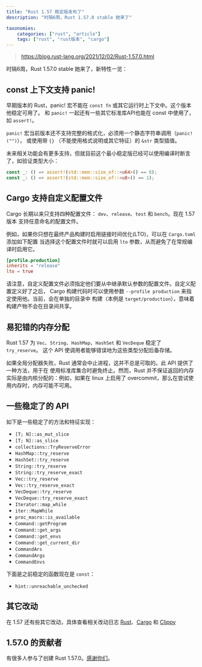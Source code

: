 ```yaml
---
title: "Rust 1.57 稳定版发布了"
description: "时隔6周，Rust 1.57.0 stable 她来了"

taxonomies:
    categories: ["rust", "article"]
    tags: ["rust", "rust版本", "cargo"]
---
```


> https://blog.rust-lang.org/2021/12/02/Rust-1.57.0.html

时隔6周，Rust 1.57.0 stable 她来了，新特性一览：

## const 上下文支持 panic!

早期版本的 Rust，panic! 宏不能在 `const fn` 或其它运行时上下文中。这个版本他稳定可用了。
和 `panic!` 一起还有一些其它标准库API也能在 const 中使用了，如 `assert!`。

`panic!` 宏当前版本还不支持完整的格式化，必须用一个静态字符串调用（`panic!("")`），
或使用带 `{}` （不能使用格式说明或其它特征）的 `&str` 类型插值。

未来相关功能会有更多支持，但就目前这个最小稳定版已经可以使用编译时断言了，如验证类型大小：

```rust
const _: () => assert!(std::mem::size_of::<u64>() == 8);
const _: () => assert!(std::mem::size_of::<u8>() == 1);
```

## Cargo 支持自定义配置文件

Cargo 长期以来只支持四种配置文件： `dev`、`release`、`test` 和 `bench`。现在 1.57 版本
支持任意命名的配置文件。

例如，如果你只想在最终产品构建时启用链接时间优化(LTO)，可以在 `Cargo.toml` 添加如下配置
当选择这个配置文件时就可以启用 `lto` 参数，从而避免了在常规编译时启用它。

```toml
[profile.production]
inherits = "release"
lto = true
```

请注意，自定义配置文件必须指定他们要从中继承默认参数的配置文件。自定义配置定义好了之后，
Cargo 构建代码时可以使用参数 `--profile production` 来指定使用他。当前，会在单独的目录中
构建（本例是 `target/production`），意味着构建产物不会在目录间共享。

## 易犯错的内存分配

Rust 1.57 为 `Vec`、`String`、`HashMap`、`HashSet` 和 `VecDeque` 稳定了 `try_reserve`。
这个 API 使调用者能够错误地为这些类型分配后备存储。

如果全局分配器失败，Rust 通常会中止进程，这并不总是可取的。此 API 提供了一种方法，用于在
使用标准库集合时避免终止。然而，Rust 并不保证返回的内存实际是由内核分配的：例如，如果在 linux
 上启用了 overcommit，那么在尝试使用内存时，内存可能不可用。

## 一些稳定了的 API

如下是一些稳定了的方法和特征实现：

* `[T; N]::as_mut_slice`
* `[T; N]::as_slice`
* `collections::TryReserveError`
* `HashMap::try_reserve`
* `HashSet::try_reserve`
* `String::try_reserve`
* `String::try_reserve_exact`
* `Vec::try_reserve`
* `Vec::try_reserve_exact`
* `VecDeque::try_reserve`
* `VecDeque::try_reserve_exact`
* `Iterator::map_while`
* `iter::MapWhile`
* `proc_macro::is_available`
* `Command::getProgram`
* `Command::get_args`
* `Command::get_envs`
* `Command::get_current_dir`
* `CommandArs`
* `CommandArgs`
* `CommandEnvs`

下面是之前稳定的函数现在是 `const`：

* `hint::unreachable_unchecked`

## 其它改动

在 1.57 还有些其它改动，具体查看相关改动日志 [Rust](https://github.com/rust-lang/rust/blob/master/RELEASES.md#version-1570-2021-12-02)、[Cargo](https://github.com/rust-lang/cargo/blob/master/CHANGELOG.md#cargo-157-2021-12-02) 和 [Clippy](https://github.com/rust-lang/rust-clippy/blob/master/CHANGELOG.md#rust-157)

## 1.57.0 的贡献者

有很多人参与了创建 Rust 1.57.0。[感谢你们](https://thanks.rust-lang.org/rust/1.57.0/)。
